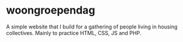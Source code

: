 # woongroependag

A simple website that I build for a gathering of people living in housing collectives. Mainly to practice HTML, CSS, JS and PHP.
